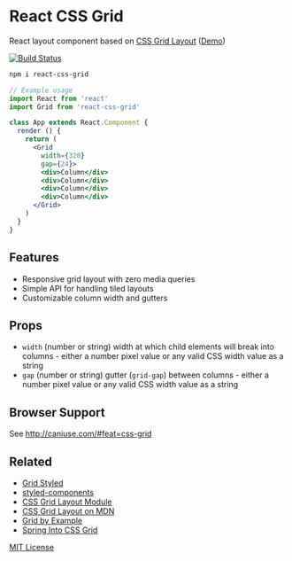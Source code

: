 
# React CSS Grid

React layout component based on [CSS Grid Layout][spec] ([Demo][demo])

[![Build Status][travis-badge]][travis]

[travis-badge]: https://travis-ci.org/jxnblk/react-css-grid.svg?branch=master
[travis]: https://travis-ci.org/jxnblk/react-css-grid

```sh
npm i react-css-grid
```

```jsx
// Example usage
import React from 'react'
import Grid from 'react-css-grid'

class App extends React.Component {
  render () {
    return (
      <Grid
        width={320}
        gap={24}>
        <div>Column</div>
        <div>Column</div>
        <div>Column</div>
        <div>Column</div>
      </Grid>
    )
  }
}
```


## Features

- Responsive grid layout with zero media queries
- Simple API for handling tiled layouts
- Customizable column width and gutters


## Props

- `width` (number or string) width at which child elements will break into columns - either a number pixel value or any valid CSS width value as a string
- `gap` (number or string) gutter (`grid-gap`) between columns - either a number pixel value or any valid CSS width value as a string


## Browser Support

See http://caniuse.com/#feat=css-grid

## Related

- [Grid Styled](https://github.com/jxnblk/grid-styled)
- [styled-components](https://github.com/styled-components/styled-components)
- [CSS Grid Layout Module][spec]
- [CSS Grid Layout on MDN](https://developer.mozilla.org/en-US/docs/Web/CSS/CSS_Grid_Layout)
- [Grid by Example](https://gridbyexample.com/video/series-auto-fill-auto-fit/)
- [Spring Into CSS Grid](http://jonibologna.com/spring-into-css-grid/)


[spec]: https://www.w3.org/TR/css-grid-1/
[demo]: http://jxnblk.com/react-css-grid/

[MIT License](LICENSE.md)
